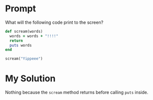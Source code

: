 # Prompt

What will the following code print to the screen?

```ruby
def scream(words)
  words = words + "!!!!"
  return
  puts words
end

scream("Yippeee")
```

# My Solution

Nothing because the `scream` method returns before calling `puts` inside.
